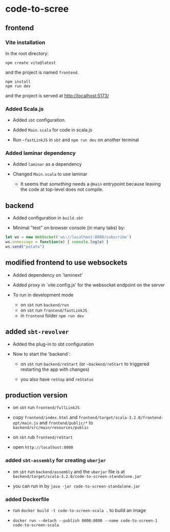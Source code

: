 # code-to-scree

## frontend

### Vite installation

In the root directory:

```shell
npm create vite@latest
```

and the project is named `frontend`.

```shell
npm install
npm run dev
```

and the project is served at [http://localhost:5173/](http://localhost:5173/)

### Added Scala.js

* Added `sbt` configuration.

* Added `Main.scala` for code in scala.js

* Run `~fastLinkJS` in `sbt` and `npm run dev` on another terminal

### Added laminar dependency

* Added `laminar` as a dependency

* Changed `Main.scala` to use laminar

  * It seems that _something_ needs a `@main` entrypoint because leaving the code at top-level does not compile.

## backend

* Added configuration in `build.sbt`

* Minimal "test" on browser console (in many tabs) by:

```javascript
let ws = new WebSocket('ws://localhost:8080/subscribe')
ws.onmessage = function(e) { console.log(e) }
ws.send("potato")
```

## modified frontend to use websockets

* Added dependency on 'laminext'

* Added proxy in `vite.config.js' for the websocket endpoint on the server

* To run in development mode

  * on `sbt` run `backend/run`
  * on `sbt` run `frontend/fastLinkJS`
  * in `frontend` folder `npm run dev`

## added `sbt-revolver`

* Added the plug-in to sbt configuration

* Now to start the 'backend`:

  * on `sbt` run `backend/reStart` (or `~backend/reStart` to triggered restarting the app with changes)

  * you also have `reStop` and `reStatus`

## production version

* on `sbt` run `frontend/fullLinkJS`

* copy `frontend/index.html` and `frontend/target/scala-3.2.0/frontend-opt/main.js` and `frontend/public/*` to `backend/src/main/resources/public`

* on `sbt` rub `frontend/reStart`

* open `http://localhost:8080`

### added `sbt-assembly` for creating `uberjar`

* on `sbt` run `backend/assembly` and the `uberjar` file is at `backend/target/scala-3.2.0/code-to-screen-standalone.jar`

* you can run in by `java -jar code-to-screen-standalone.jar`

### added Dockerfile

* run `docker build -t code-to-screen-scala .` to build an image

* `docker run --detach --publish 8000:8080 --name code-to-screen-1 code-to-screen-scala`
